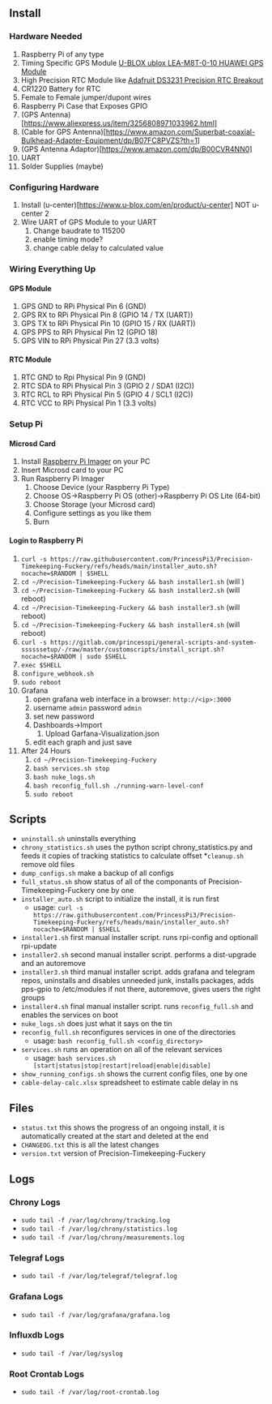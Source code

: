 ## Install
### Hardware Needed
1. Raspberry Pi of any type
2. Timing Specific GPS Module [U-BLOX ublox LEA-M8T-0-10 HUAWEI GPS Module](https://www.ebay.com/itm/134243322249)
3. High Precision RTC Module like [Adafruit DS3231 Precision RTC Breakout](https://www.adafruit.com/product/3013)
4. CR1220 Battery for RTC
5. Female to Female jumper/dupont wires
6. Raspberry Pi Case that Exposes GPIO
7. (GPS Antenna)[https://www.aliexpress.us/item/3256808971033962.html]
8. (Cable for GPS Antenna)[https://www.amazon.com/Superbat-coaxial-Bulkhead-Adapter-Equipment/dp/B07FC8PVZS?th=1]
9. (GPS Antenna Adaptor)[https://www.amazon.com/dp/B00CVR4NN0]
10. UART
11. Solder Supplies (maybe)

### Configuring Hardware
1. Install (u-center)[https://www.u-blox.com/en/product/u-center] NOT u-center 2
2. Wire UART of GPS Module to your UART
    1. Change baudrate to 115200
    2. enable timing mode?
    3. change cable delay to calculated value

### Wiring Everything Up
#### GPS Module
1. GPS GND to RPi Physical Pin 6 (GND)
2. GPS RX to RPi Physical Pin 8 (GPIO 14 / TX (UART))
3. GPS TX to RPi Physical Pin 10 (GPIO 15 / RX (UART))
4. GPS PPS to RPi Physical Pin 12 (GPIO 18)
5. GPS VIN to RPi Physical Pin 27 (3.3 volts)
#### RTC Module
1. RTC GND to Rpi Physical Pin 9 (GND)
3. RTC SDA to RPi Physical Pin 3 (GPIO 2 / SDA1 (I2C))
4. RTC RCL to RPi Physical Pin 5 (GPIO 4 / SCL1 (I2C))
5. RTC VCC to RPi Physical Pin 1 (3.3 volts)

### Setup Pi
#### Microsd Card
1. Install [Raspberry Pi Imager](https://www.raspberrypi.com/software/) on your PC
2. Insert Microsd card to your PC
3. Run Raspberry Pi Imager
    1. Choose Device (your Raspberry Pi Type)
    2. Choose OS->Raspberry Pi OS (other)->Raspberry Pi OS Lite (64-bit)
    3. Choose Storage (your Microsd card)
    4. Configure settings as you like them
    5. Burn
#### Login to Raspberry Pi
1. `curl -s https://raw.githubusercontent.com/PrincessPi3/Precision-Timekeeping-Fuckery/refs/heads/main/installer_auto.sh?nocache=$RANDOM | $SHELL`
2. `cd ~/Precision-Timekeeping-Fuckery && bash installer1.sh` (will )
3. `cd ~/Precision-Timekeeping-Fuckery && bash installer2.sh` (will reboot)
4. `cd ~/Precision-Timekeeping-Fuckery && bash installer3.sh` (will reboot)
5. `cd ~/Precision-Timekeeping-Fuckery && bash installer4.sh` (will reboot)
6. `curl -s https://gitlab.com/princesspi/general-scripts-and-system-ssssssetup/-/raw/master/customscripts/install_script.sh?nocache=$RANDOM | sudo $SHELL`
7. `exec $SHELL`
9. `configure_webhook.sh`
8. `sudo reboot`
8. Grafana
    1. open grafana web interface in a browser: `http://<ip>:3000`
    2. username `admin` password `admin`
    3. set new password
    4. Dashboards->Import
        1. Upload Garfana-Visualization.json
    5. edit each graph and just save
9. After 24 Hours
    1. `cd ~/Precision-Timekeeping-Fuckery`
    2. `bash services.sh stop`
    3. `bash nuke_logs.sh`
    4. `bash reconfig_full.sh ./running-warn-level-conf`
    5. `sudo reboot`

## Scripts
* `uninstall.sh` uninstalls everything
* `chrony_statistics.sh` uses the python script chrony_statistics.py and feeds it copies of tracking statistics to calculate offset
*`cleanup.sh` remove old files 
* `dump_configs.sh` make a backup of all configs
* `full_status.sh` show status of all of the componants of Precision-Timekeeping-Fuckery one by one
* `installer_auto.sh` script to initialize the install, it is run first
    * usage: `curl -s https://raw.githubusercontent.com/PrincessPi3/Precision-Timekeeping-Fuckery/refs/heads/main/installer_auto.sh?nocache=$RANDOM | $SHELL`
* `installer1.sh` first manual installer script. runs rpi-config and optionall rpi-update
* `installer2.sh` second manual installer script. performs a dist-upgrade and an autoremove
* `installer3.sh` third manual installer script. adds grafana and telegram repos, uninstalls and disables unneeded junk, installs packages, adds pps-gpio to /etc/modules if not there, autoremove, gives users the right groups
* `installer4.sh` final manual installer script. runs `reconfig_full.sh` and enables the services on boot
* `nuke_logs.sh` does just what it says on the tin
* `reconfig_full.sh` reconfigures services in one of the directories
    * usage: `bash reconfig_full.sh <config_directory>`
* `services.sh` runs an operation on all of the relevant services
    * usage: `bash services.sh [start|status|stop|restart|reload|enable|disable]`
* `show_running_configs.sh` shows the current config files, one by one
* `cable-delay-calc.xlsx` spreadsheet to estimate cable delay in ns

## Files
* `status.txt` this shows the progress of an ongoing install, it is automatically created at the start and deleted at the end
* `CHANGEOG.txt` this is all the latest changes
* `version.txt` version of Precision-Timekeeping-Fuckery

## Logs
### Chrony Logs
* `sudo tail -f /var/log/chrony/tracking.log`
* `sudo tail -f /var/log/chrony/statistics.log`
* `sudo tail -f /var/log/chrony/measurements.log`
### Telegraf Logs
* `sudo tail -f /var/log/telegraf/telegraf.log`
### Grafana Logs 
* `sudo tail -f /var/log/grafana/grafana.log`
### Influxdb Logs
* `sudo tail -f /var/log/syslog`
### Root Crontab Logs
* `sudo tail -f /var/log/root-crontab.log`